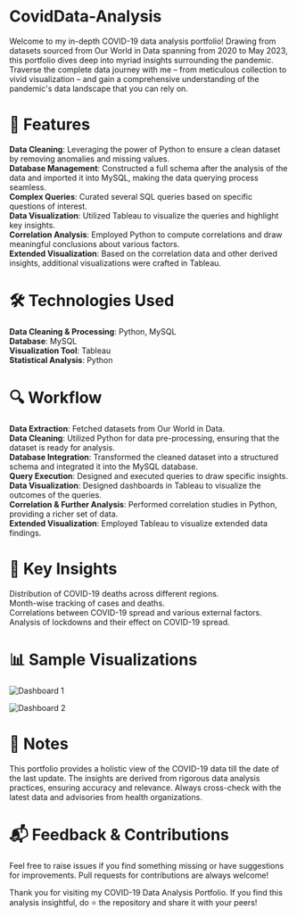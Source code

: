 # CovidData-Analysis

Welcome to my in-depth COVID-19 data analysis portfolio! Drawing from datasets sourced from Our World in Data spanning from 2020 to May 2023, this portfolio dives deep into myriad insights surrounding the pandemic. Traverse the complete data journey with me – from meticulous collection to vivid visualization – and gain a comprehensive understanding of the pandemic's data landscape that you can rely on.

# 🚀 Features
**Data Cleaning**: Leveraging the power of Python to ensure a clean dataset by removing anomalies and missing values. <br />
**Database Management**: Constructed a full schema after the analysis of the data and imported it into MySQL, making the data querying process seamless.<br />
**Complex Queries**: Curated several SQL queries based on specific questions of interest.<br />
**Data Visualization**: Utilized Tableau to visualize the queries and highlight key insights.<br />
**Correlation Analysis**: Employed Python to compute correlations and draw meaningful conclusions about various factors.<br />
**Extended Visualization**: Based on the correlation data and other derived insights, additional visualizations were crafted in Tableau.<br />

# 🛠️ Technologies Used
**Data Cleaning & Processing**: Python, MySQL <br />
**Database**: MySQL <br />
**Visualization Tool**: Tableau <br />
**Statistical Analysis**: Python <br />

# 🔍 Workflow
**Data Extraction**: Fetched datasets from Our World in Data.<br />
**Data Cleaning**: Utilized Python for data pre-processing, ensuring that the dataset is ready for analysis.<br />
**Database Integration**: Transformed the cleaned dataset into a structured schema and integrated it into the MySQL database.<br />
**Query Execution**: Designed and executed queries to draw specific insights.<br />
**Data Visualization**: Designed dashboards in Tableau to visualize the outcomes of the queries.<br />
**Correlation & Further Analysis**: Performed correlation studies in Python, providing a richer set of data.<br />
**Extended Visualization**: Employed Tableau to visualize extended data findings.<br />

# 🎯 Key Insights
 Distribution of COVID-19 deaths across different regions.<br />
 Month-wise tracking of cases and deaths.<br />
 Correlations between COVID-19 spread and various external factors.<br />
 Analysis of lockdowns and their effect on COVID-19 spread.<br />

 
# 📊 Sample Visualizations
![Dashboard 1](https://github.com/Fuxiao-Gao/CovidData-Analysis/assets/116308835/c9455fb0-53b3-4aef-8d0b-e4200b18bd84)

![Dashboard 2](https://github.com/Fuxiao-Gao/Data-Analysis_Portfolio/assets/116308835/0223b7d0-38e3-448d-a1f4-f10fe3f69dca)

# 📝 Notes
This portfolio provides a holistic view of the COVID-19 data till the date of the last update. The insights are derived from rigorous data analysis practices, ensuring accuracy and relevance. Always cross-check with the latest data and advisories from health organizations.

# 📬 Feedback & Contributions
Feel free to raise issues if you find something missing or have suggestions for improvements. Pull requests for contributions are always welcome!

Thank you for visiting my COVID-19 Data Analysis Portfolio. If you find this analysis insightful, do ⭐ the repository and share it with your peers!
